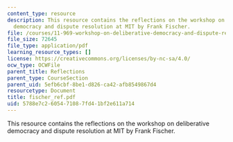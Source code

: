 ```yaml
---
content_type: resource
description: This resource contains the reflections on the workshop on deliberative
  democracy and dispute resolution at MIT by Frank Fischer.
file: /courses/11-969-workshop-on-deliberative-democracy-and-dispute-resolution-summer-2005/5788e7c2605471087fd41bf2e611a714_fischer_ref.pdf
file_size: 72645
file_type: application/pdf
learning_resource_types: []
license: https://creativecommons.org/licenses/by-nc-sa/4.0/
ocw_type: OCWFile
parent_title: Reflections
parent_type: CourseSection
parent_uid: 5efb6cbf-8be1-d826-ca42-afb8549867d4
resourcetype: Document
title: fischer_ref.pdf
uid: 5788e7c2-6054-7108-7fd4-1bf2e611a714
---
```

This resource contains the reflections on the workshop on deliberative democracy and dispute resolution at MIT by Frank Fischer.